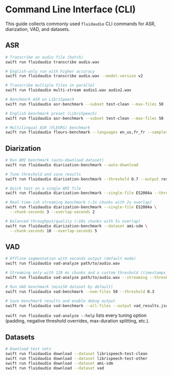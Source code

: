 # Command Line Interface (CLI)

This guide collects commonly used `fluidaudio` CLI commands for ASR, diarization, VAD, and datasets.

## ASR

```bash
# Transcribe an audio file (batch)
swift run fluidaudio transcribe audio.wav

# English-only run with higher accuracy
swift run fluidaudio transcribe audio.wav --model-version v2

# Transcribe multiple files in parallel
swift run fluidaudio multi-stream audio1.wav audio2.wav

# Benchmark ASR on LibriSpeech
swift run fluidaudio asr-benchmark --subset test-clean --max-files 50

# English benchmark preset (LibriSpeech)
swift run fluidaudio asr-benchmark --subset test-clean --max-files 50 --model-version v2

# Multilingual ASR (FLEURS) benchmark
swift run fluidaudio fleurs-benchmark --languages en_us,fr_fr --samples 10
```

## Diarization

```bash
# Run AMI benchmark (auto-download dataset)
swift run fluidaudio diarization-benchmark --auto-download

# Tune threshold and save results
swift run fluidaudio diarization-benchmark --threshold 0.7 --output results.json

# Quick test on a single AMI file
swift run fluidaudio diarization-benchmark --single-file ES2004a --threshold 0.8

# Real-time-ish streaming benchmark (~3s chunks with 2s overlap)
swift run fluidaudio diarization-benchmark --single-file ES2004a \
  --chunk-seconds 3 --overlap-seconds 2

# Balanced throughput/quality (~10s chunks with 5s overlap)
swift run fluidaudio diarization-benchmark --dataset ami-sdm \
  --chunk-seconds 10 --overlap-seconds 5
```

## VAD

```bash
# Offline segmentation with seconds output (default mode)
swift run fluidaudio vad-analyze path/to/audio.wav

# Streaming only with 128 ms chunks and a custom threshold (timestamps emitted in seconds)
swift run fluidaudio vad-analyze path/to/audio.wav --streaming --threshold 0.65 --min-silence-ms 400

# Run VAD benchmark (mini50 dataset by default)
swift run fluidaudio vad-benchmark --num-files 50 --threshold 0.3

# Save benchmark results and enable debug output
swift run fluidaudio vad-benchmark --all-files --output vad_results.json --debug
```

`swift run fluidaudio vad-analyze --help` lists every tuning option (padding,
negative threshold overrides, max-duration splitting, etc.).

## Datasets

```bash
# Download test sets
swift run fluidaudio download --dataset librispeech-test-clean
swift run fluidaudio download --dataset librispeech-test-other
swift run fluidaudio download --dataset ami-sdm
swift run fluidaudio download --dataset vad
```
